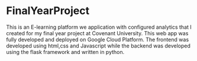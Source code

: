 # FinalYearProject
This is an E-learning platform we application with configured analytics that I created for my final year project at Covenant University. This web app was fully developed and deployed on Google Cloud Platform.
The frontend was developed using html,css and Javascript while the backend was developed using the flask framework and written in python.
